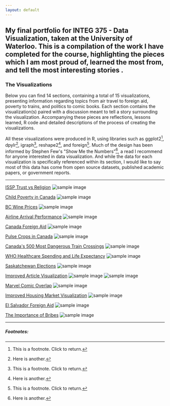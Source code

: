```yaml
---
layout: default
---
```


## My final portfolio for INTEG 375 - Data Visualization, taken at the University of Waterloo. This is a compilation of the work I have completed for the course, highlighting the pieces which I am most proud of, learned the most from, and tell the most interesting stories . 

### The Visualizations

Below you can find 14 sections, containing a total of 15 visualizations, presenting information regarding topics from air travel to foreign aid, poverty to trains, and politics to comic books. Each section contains the visualization(s) paired with a discussion meant to tell a story surrounding the visualization. Accompanying these pieces are reflections, lessons learned, R code and detailed descriptions of the process of creating the visualizations. 

All these visualizations were produced in R, using libraries such as ggplot2[^1], dpylr[^2], igraph[^3], reshape2[^4], and foreign[^5]. Much of the design has been informed by Stephen Few's "Show Me the Numbers"[^6], a read I recommend for anyone interested in data visualization. And while the data for each visualization is specifically referenced within its section, I would like to say most of this data has come from open source datasets, published academic papers, or government reports.

<hr>

[ISSP Trust vs Religion](ISSP_Trust.html)
<img src="/images/ISSP_Trust.png" alt="sample image">


[Child Poverty in Canada](Child_Poverty.html)
<img src="/images/Child_Poverty.png" alt="sample image">


[BC Wine Prices](BC_Wine.html)
<img src="/images/BC_Wine.png" alt="sample image">


[Airline Arrival Performance](Airline_Delays.html)
<img src="/images/Airline_Delays.png" alt="sample image">


[Canada Foreign Aid](FA_Canada.html)
<img src="/images/FA_Canada.png" alt="sample image">


[Pulse Crops in Canada](FAO_Crops.html)
<img src="/images/FAO_Crops.png" alt="sample image">


[Canada's 500 Most Dangerous Train Crossings](Train_Crossings.html)
<img src="/images/Train_Crossings.png" alt="sample image">


[WHO Healthcare Spending and Life Expectancy](WHO_Life_Spend.html)
<img src="/images/WHO_Life_Spend.png" alt="sample image">


[Saskatchewan Elections](SK_Elections.html)
<img src="/images/SK_Elections.png" alt="sample image">


[Improved Article Visualization](Article_Review.html)
<img src="/images/Article_Review_1.png" alt="sample image">
<img src="/images/Article_Review_2.png" alt="sample image">


[Marvel Comic Overlap](Marvel.html)
<img src="/images/Marvel.png" alt="sample image">


[Improved Housing Market Visualization](Public_Review.html)
<img src="/images/Public_Review.png" alt="sample image">


[El Salvador Foreign Aid](FA_El_Salvador.html)
<img src="/images/FA_El_Salvador.png" alt="sample image">


[The Importance of Bribes](ISSP_Bribes.html)
<img src="/images/ISSP_Bribes.png" alt="sample image">

<hr>

##### Footnotes:

[^1]: This is a footnote. Click to return.

[^2]: Here is another.

[^3]: This is a footnote. Click to return.

[^4]: Here is another.

[^5]: This is a footnote. Click to return.

[^6]: Here is another.
